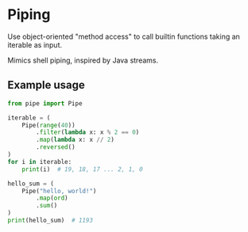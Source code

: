 # Piping

Use object-oriented "method access" to call builtin functions taking an iterable as input.

Mimics shell piping, inspired by Java streams.

## Example usage

```py
from pipe import Pipe

iterable = (
    Pipe(range(40))
        .filter(lambda x: x % 2 == 0)
        .map(lambda x: x // 2)
        .reversed()
)
for i in iterable:
    print(i)  # 19, 18, 17 ... 2, 1, 0

hello_sum = (
    Pipe("hello, world!")
        .map(ord)
        .sum()
)
print(hello_sum)  # 1193
```
